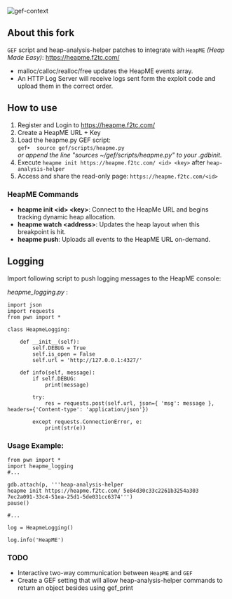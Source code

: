 
![gef-context](https://heapme.f2tc.com/img/heapme-gdb-console.png)

## About this fork ##

`GEF` script and heap-analysis-helper patches to integrate with `HeapME` _(Heap Made Easy)_: https://heapme.f2tc.com/

* malloc/calloc/realloc/free updates the HeapME events array.
* An HTTP Log Server will receive logs sent form the exploit code and upload them in the correct order.

## How to use ##
1. Register and Login to https://heapme.f2tc.com/
2. Create a HeapME URL + Key
3. Load the heapme.py GEF script: \
`gef➤  source gef/scripts/heapme.py` \
_or append the line "sources ~/gef/scripts/heapme.py" to your .gdbinit._
4. Execute `heapme init https://heapme.f2tc.com/ <id> <key>` after `heap-analysis-helper`
5. Access and share the read-only page: `https://heapme.f2tc.com/<id>`

### HeapME Commands ###
* __heapme init &lt;id&gt; &lt;key&gt;__: Connect to the HeapMe URL and begins tracking dynamic heap allocation.
* __heapme watch &lt;address&gt;__: Updates the heap layout when this breakpoint is hit.
* __heapme push__: Uploads all events to the HeapME URL on-demand.

## Logging ##

Import following script to push logging messages to the HeapME console:

_heapme_logging.py_ :
```
import json
import requests
from pwn import *

class HeapmeLogging:

    def __init__(self):
        self.DEBUG = True
        self.is_open = False
        self.url = 'http://127.0.0.1:4327/'

    def info(self, message):
        if self.DEBUG:
            print(message)

        try:
            res = requests.post(self.url, json={ 'msg': message }, headers={'Content-type': 'application/json'})
            
        except requests.ConnectionError, e:
            print(str(e))
```

### Usage Example: ###

```
from pwn import *
import heapme_logging
#...

gdb.attach(p, '''heap-analysis-helper
heapme init https://heapme.f2tc.com/ 5e84d30c33c2261b3254a303 7ec2a091-33c4-51ea-25d1-5de031cc6374''')
pause()

#...

log = HeapmeLogging()

log.info('HeapME')
```

### TODO ###

* Interactive two-way communication between `HeapME` and `GEF`
* Create a GEF setting that will allow heap-analysis-helper commands to return an object besides using gef_print
